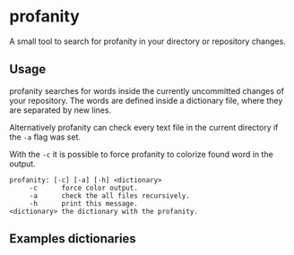 # profanity

A small tool to search for profanity in your directory or repository changes.

## Usage
profanity searches for words inside the currently uncommitted changes of your repository.
The words are defined inside a dictionary file, where they are separated by new lines.

Alternatively profanity can check every text file in the current directory if the `-a` flag was set.

With the `-c` it is possible to force profanity to colorize found word in the output.

    profanity: [-c] [-a] [-h] <dictionary>
         -c      force color output.
         -a      check the all files recursively.
         -h      print this message.
    <dictionary> the dictionary with the profanity.


## Examples dictionaries

